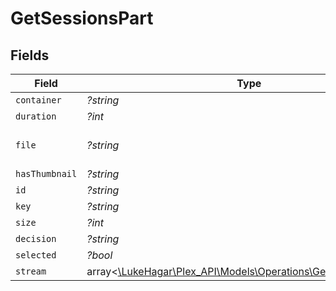 # GetSessionsPart


## Fields

| Field                                                                                                          | Type                                                                                                           | Required                                                                                                       | Description                                                                                                    | Example                                                                                                        |
| -------------------------------------------------------------------------------------------------------------- | -------------------------------------------------------------------------------------------------------------- | -------------------------------------------------------------------------------------------------------------- | -------------------------------------------------------------------------------------------------------------- | -------------------------------------------------------------------------------------------------------------- |
| `container`                                                                                                    | *?string*                                                                                                      | :heavy_minus_sign:                                                                                             | N/A                                                                                                            | flac                                                                                                           |
| `duration`                                                                                                     | *?int*                                                                                                         | :heavy_minus_sign:                                                                                             | N/A                                                                                                            | 186240                                                                                                         |
| `file`                                                                                                         | *?string*                                                                                                      | :heavy_minus_sign:                                                                                             | N/A                                                                                                            | /music/Green Day/Saviors (2024)/Green Day - Saviors - 01 - The American Dream Is Killing Me.flac               |
| `hasThumbnail`                                                                                                 | *?string*                                                                                                      | :heavy_minus_sign:                                                                                             | N/A                                                                                                            | 1                                                                                                              |
| `id`                                                                                                           | *?string*                                                                                                      | :heavy_minus_sign:                                                                                             | N/A                                                                                                            | 130625                                                                                                         |
| `key`                                                                                                          | *?string*                                                                                                      | :heavy_minus_sign:                                                                                             | N/A                                                                                                            | /library/parts/130625/1705543268/file.flac                                                                     |
| `size`                                                                                                         | *?int*                                                                                                         | :heavy_minus_sign:                                                                                             | N/A                                                                                                            | 23644000                                                                                                       |
| `decision`                                                                                                     | *?string*                                                                                                      | :heavy_minus_sign:                                                                                             | N/A                                                                                                            | directplay                                                                                                     |
| `selected`                                                                                                     | *?bool*                                                                                                        | :heavy_minus_sign:                                                                                             | N/A                                                                                                            | true                                                                                                           |
| `stream`                                                                                                       | array<[\LukeHagar\Plex_API\Models\Operations\GetSessionsStream](../../Models/Operations/GetSessionsStream.md)> | :heavy_minus_sign:                                                                                             | N/A                                                                                                            |                                                                                                                |
